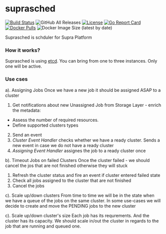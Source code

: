 # suprasched
[![Build Status](https://travis-ci.org/weldpua2008/suprasched.svg?branch=master)](https://travis-ci.org/weldpua2008/suprasched) ![GitHub All Releases](https://img.shields.io/github/downloads/weldpua2008/suprasched/total) [![License](https://img.shields.io/badge/License-Apache%202.0-blue.svg)](https://opensource.org/licenses/Apache-2.0) [![Go Report Card](https://goreportcard.com/badge/github.com/weldpua2008/suprasched)](https://goreportcard.com/report/github.com/weldpua2008/suprasched) [![Docker Pulls](https://img.shields.io/docker/pulls/weldpua2008/suprasched)](https://hub.docker.com/r/weldpua2008/suprasched) ![Docker Image Size (latest by date)](https://img.shields.io/docker/image-size/weldpua2008/suprasched?label=docker%20image)

Suprasched is schduler  for Supra Platform

### How it works?
Suprasched is using [etcd](https://etcd.io/).
You can bring from one to three instances. Only one will be active. 

### Use cses
a). Assigning Jobs
Once we have a new job it should be assigned ASAP to a cluster
1. Get notifications about new Unassigned Job from Storage Layer - enrich the metadata: 
- Assess the number of required resources.
- Define supported clusters types
2. Send an event 
3. _Cluster Event Handler_ checks whether we have a ready cluster. Sends a new event in case we do not have a ready cluster
4. _Assigning Event Handler_ assignes the job to a ready cluster once 

b). Timeout Jobs on failed Clusters
Once the cluster failed - we should cancel the jos that are not finished otherwise they will stuck
1. Refresh the cluster status and fire an event if cluster entered failed state
2. Check all jobs assigned to the cluster that are not finished
3. Cancel the jobs

c). Scale up/down clusters
From time to time we will be in the state when we have a queue of the jobs on the same cluster.
In some use-cases we will decide to create and move the PENDING jobs to the new cluster

c). Scale up/down cluster's size
Each job has its requrements. And the cluster has its capacity.
We should scale in/out the cluster in regards to the job that are running and queued one.


